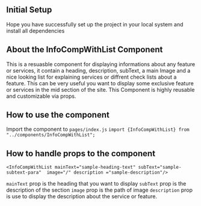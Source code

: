## Initial Setup

Hope you have successfully set up the project in your local system and install all dependencies

## About the InfoCompWithList Component

This is a resuasble component for displaying informations about any feature or services, it contain a heading, description, subText, a main Image and a nice looking list for explaining services or diffrent check lists about a feature. This can be very useful you want to display some exclusive feature or services in the mid section of the site. This Component is highly reusable and customizable via props.

## How to use the component

Import the component to `pages/index.js`
`import {InfoCompWithList} from "../components/InfoCompWithList";`

## How to handle props to the component

```
<InfoCompWithList mainText="sample-heading-text" subText="sample-subtext-para"  image="/" description ="sample-description"/>
```

`mainText` prop is the heading that you want to display
`subText` prop is the description of the section
`image` prop is the path of image
`description` prop is use to display the description about the service or feature.
